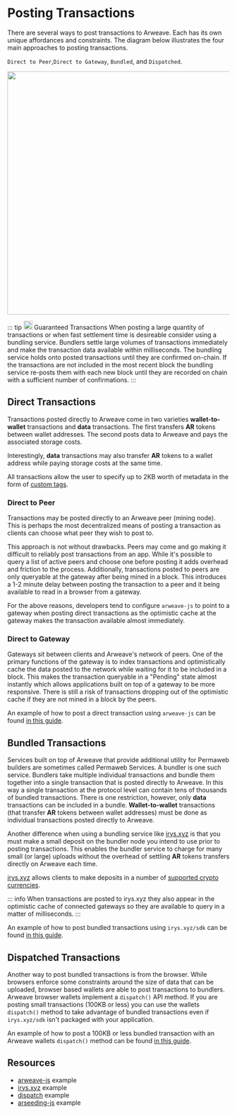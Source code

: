 # Posting Transactions

There are several ways to post transactions to Arweave. Each has its own unique affordances and constraints. The diagram below illustrates the four main approaches to posting transactions.

`Direct to Peer`,`Direct to Gateway`, `Bundled`, and `Dispatched`.

<img src="https://arweave.net/Z1eDDnz4kqxAkkzy6p5elMz-jKnlaVIletp-Tm6W8kQ" width="550">

::: tip <img src="https://arweave.net/blzzObMx8QvyrPTdLPGV3m-NsnJ-QqBzvQIQzzZEfIk" width="20"> Guaranteed Transactions
When posting a large quantity of transactions or when fast settlement time is desireable consider using a bundling service. Bundlers settle large volumes of transactions immediately and make the transaction data available within milliseconds. The bundling service holds onto posted transactions until they are confirmed on-chain. If the transactions are not included in the most recent block the bundling service re-posts them with each new block until they are recorded on chain with a sufficient number of confirmations.
:::

## Direct Transactions

Transactions posted directly to Arweave come in two varieties **wallet-to-wallet** transactions and **data** transactions. The first transfers **AR** tokens between wallet addresses. The second posts data to Arweave and pays the associated storage costs.

Interestingly, **data** transactions may also transfer **AR** tokens to a wallet address while paying storage costs at the same time.

All transactions allow the user to specify up to 2KB worth of metadata in the form of [custom tags](./tags.md).

### Direct to Peer

Transactions may be posted directly to an Arweave peer (mining node). This is perhaps the most decentralized means of posting a transaction as clients can choose what peer they wish to post to.

This approach is not without drawbacks. Peers may come and go making it difficult to reliably post transactions from an app. While it's possible to query a list of active peers and choose one before posting it adds overhead and friction to the process. Additionally, transactions posted to peers are only queryable at the gateway after being mined in a block. This introduces a 1-2 minute delay between posting the transaction to a peer and it being available to read in a browser from a gateway.

For the above reasons, developers tend to configure `arweave-js` to point to a gateway when posting direct transactions as the optimistic cache at the gateway makes the transaction available almost immediately.

### Direct to Gateway

Gateways sit between clients and Arweave's network of peers. One of the primary functions of the gateway is to index transactions and optimistically cache the data posted to the network while waiting for it to be included in a block. This makes the transaction queryable in a "Pending" state almost instantly which allows applications built on top of a gateway to be more responsive. There is still a risk of transactions dropping out of the optimistic cache if they are not mined in a block by the peers.

An example of how to post a direct transaction using `arweave-js` can be found [in this guide](../guides/posting-transactions/arweave-js.md).

## Bundled Transactions

Services built on top of Arweave that provide additional utility for Permaweb builders are sometimes called Permaweb Services. A bundler is one such service. Bundlers take multiple individual transactions and bundle them together into a single transaction that is posted directly to Arweave. In this way a single transaction at the protocol level can contain tens of thousands of bundled transactions. There is one restriction, however, only **data** transactions can be included in a bundle. **Wallet-to-wallet** transactions (that transfer **AR** tokens between wallet addresses) must be done as individual transactions posted directly to Arweave.

Another difference when using a bundling service like [irys.xyz](https://irys.xyz) is that you must make a small deposit on the bundler node you intend to use prior to posting transactions. This enables the bundler service to charge for many small (or large) uploads without the overhead of settling **AR** tokens transfers directly on Arweave each time.

[irys.xyz](https://irys.xyz) allows clients to make deposits in a number of [supported crypto currencies](https://docs.irys.xyz/docs/currencies).

::: info
When transactions are posted to irys.xyz they also appear in the optimistic cache of connected gateways so they are available to query in a matter of milliseconds.
:::

An example of how to post bundled transactions using `irys.xyz/sdk` can be found [in this guide](../guides/posting-transactions/irys.md).

## Dispatched Transactions

Another way to post bundled transactions is from the browser. While browsers enforce some constraints around the size of data that can be uploaded, browser based wallets are able to post transactions to bundlers. Arweave browser wallets implement a `dispatch()` API method. If you are posting small transactions (100KB or less) you can use the wallets `dispatch()` method to take advantage of bundled transactions even if `irys.xyz/sdk` isn't packaged with your application.

An example of how to post a 100KB or less bundled transaction with an Arweave wallets `dispatch()` method can be found [in this guide](../guides/posting-transactions/dispatch.md).

## Resources

- [arweave-js](../guides/posting-transactions/arweave-js.md) example
- [irys.xyz](../guides/posting-transactions/irys.md) example
- [dispatch](../guides/posting-transactions/dispatch.md) example
- [arseeding-js](../guides/posting-transactions/arseeding-js.md) example
